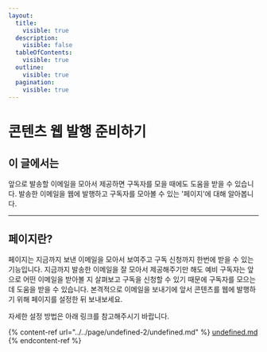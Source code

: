 ```yaml
---
layout:
  title:
    visible: true
  description:
    visible: false
  tableOfContents:
    visible: true
  outline:
    visible: true
  pagination:
    visible: true
---
```


# 콘텐츠 웹 발행 준비하기

## 이 글에서는

앞으로 발송할 이메일을 모아서 제공하면 구독자를 모을 때에도 도움을 받을 수 있습니다. 발송한 이메일을 웹에 발행하고 구독자를 모아볼 수 있는 '페이지'에 대해 알아봅니다.

***

## 페이지란?

페이지는 지금까지 보낸 이메일을 모아서 보여주고 구독 신청까지 한번에 받을 수 있는 기능입니다. 지금까지 발송한 이메일을 잘 모아서 제공해주기만 해도 예비 구독자는 앞으로 어떤 이메일을 받아볼 지 살펴보고 구독을 신청할 수 있기 때문에 구독자를 모으는데 도움을 받을 수 있습니다. 본격적으로 이메일을 보내기에 앞서 콘텐츠를 웹에 발행하기 위해 페이지를 설정한 뒤 보내보세요.&#x20;



자세한 설정 방법은 아래 링크를 참고해주시기 바랍니다.&#x20;

{% content-ref url="../../page/undefined-2/undefined.md" %}
[undefined.md](../../page/undefined-2/undefined.md)
{% endcontent-ref %}


